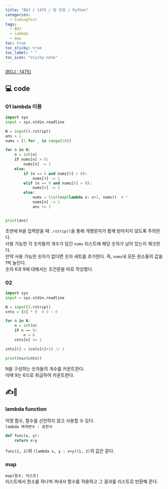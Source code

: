 ```yaml
---
title: "BOJ / 1475 / 방 번호 / Python"
categories:
  - CodingTest 
tags:
  - BOJ
  - lambda
  - map
toc: true
toc_sticky: true
toc_label: " "
toc_icon: "sticky-note"
---
```

   
[[BOJ : 1475]](https://www.acmicpc.net/problem/1475)

## 💻 code

### 01 lambda 이용
```python
import sys
input = sys.stdin.readline

N = input().rstrip()
ans = 1
nums = [1 for _ in range(10)]

for n in N:
    n = int(n)
    if nums[n] > 0:
        nums[n] -= 1
    else:
        if (n == 6 and nums[9] > 0):
            nums[9] -= 1
        elif (n == 9 and nums[6] > 0):
            nums[6] -= 1
        else:
            nums = list(map(lambda x: x+1, nums))  # *
            nums[n] -= 1
            ans += 1


print(ans)
```
초반에 N을 입력받을 때 `.rstrip()`을 통해 개행문자가 함께 받아지지 않도록 주의한다.  
사용 가능한 각 숫자들의 개수가 담긴 `nums` 리스트에 해당 숫자가 남아 있는지 체크한다.  
만약 사용 가능한 숫자가 없다면 숫자 세트를 추가한다. 즉, `nums`내 모든 원소들의 값을 1씩 늘린다.     
숫자 6과 9에 대해서는 조건문을 따로 작성했다.  


### 02
```python
import sys
input = sys.stdin.readline

N = input().rstrip()
cnts = [0] * 9  # 0 ~ 8

for n in N:
    n = int(n)
    if n == 9:
        n = 6
    cnts[n] += 1

cnts[6] = (cnts[6]+1) // 2

print(max(cnts))
```
N을 구성하는 숫자들의 개수를 카운트한다.  
이때 9는 6으로 취급하여 카운트한다.  


## ✍️👀 
### lambda function
익명 함수, 함수를 선언하지 않고 사용할 수 있다.  
`lambda 매개변수 : 표현식`

```python
def func(x, y):
    return x+y
```
`func(1, 2)`와 `(lambda x, y : x+y)(1, 2)`의 값은 같다.


### map
`map(함수, 리스트)`  
리스트에서 원소를 하나씩 꺼내서 함수를 적용하고 그 결과를 리스트로 반환해 준다.  